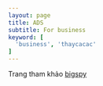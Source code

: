 ```yaml
---
layout: page
title: ADS
subtitle: For business
keyword: [
  'business', 'thaycacac'
]
---
```


Trang tham khảo [bigspy](https://bigspy.com)
